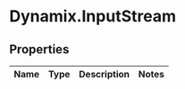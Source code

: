 # Dynamix.InputStream

## Properties
Name | Type | Description | Notes
------------ | ------------- | ------------- | -------------


